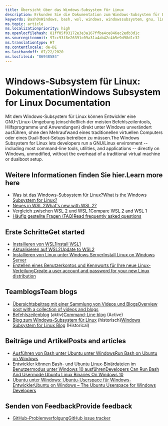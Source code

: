 ```yaml
---
title: Übersicht über das Windows-Subsystem für Linux
description: Erkunden Sie die Dokumentation zum Windows-Subsystem für Linux.
keywords: BashOnWindows, bash, wsl, windows, windowssubsystem, gnu, linux
ms.topic: article
ms.localizationpriority: high
ms.openlocfilehash: 81ff05f03172e3e3a167ffba4ce846ec2edb3d1c
ms.sourcegitcommit: 97cc93f8e26391c09a31a4ab42c4b5e9d98d1c32
ms.translationtype: HT
ms.contentlocale: de-DE
ms.lasthandoff: 07/22/2020
ms.locfileid: "86948584"
---
```

# <a name="windows-subsystem-for-linux-documentation"></a><span data-ttu-id="ec9ec-104">Windows-Subsystem für Linux: Dokumentation</span><span class="sxs-lookup"><span data-stu-id="ec9ec-104">Windows Subsystem for Linux Documentation</span></span>

<span data-ttu-id="ec9ec-105">Mit dem Windows-Subsystem für Linux können Entwickler eine GNU-/Linux-Umgebung (einschließlich der meisten Befehlszeilentools, Hilfsprogramme und Anwendungen) direkt unter Windows unverändert ausführen, ohne den Mehraufwand eines traditionellen virtuellen Computers oder eines Dual-Boot-Setups betreiben zu müssen.</span><span class="sxs-lookup"><span data-stu-id="ec9ec-105">The Windows Subsystem for Linux lets developers run a GNU/Linux environment -- including most command-line tools, utilities, and applications -- directly on Windows, unmodified, without the overhead of a traditional virtual machine or dualboot setup.</span></span>

## <a name="learn-more-here"></a><span data-ttu-id="ec9ec-106">Weitere Informationen finden Sie hier.</span><span class="sxs-lookup"><span data-stu-id="ec9ec-106">Learn more here</span></span>

* [<span data-ttu-id="ec9ec-107">Was ist das Windows-Subsystem für Linux?</span><span class="sxs-lookup"><span data-stu-id="ec9ec-107">What is the Windows Subsystem for Linux?</span></span>](about.md)
* [<span data-ttu-id="ec9ec-108">Neues in WSL 2</span><span class="sxs-lookup"><span data-stu-id="ec9ec-108">What's new with WSL 2?</span></span>](wsl2-index.md)
* [<span data-ttu-id="ec9ec-109">Vergleich zwischen WSL 2 und WSL 1</span><span class="sxs-lookup"><span data-stu-id="ec9ec-109">Compare WSL 2 and WSL 1</span></span>](compare-versions.md)
* [<span data-ttu-id="ec9ec-110">Häufig gestellte Fragen (FAQ)</span><span class="sxs-lookup"><span data-stu-id="ec9ec-110">Read frequently asked questions</span></span>](faq.md)

## <a name="get-started"></a><span data-ttu-id="ec9ec-111">Erste Schritte</span><span class="sxs-lookup"><span data-stu-id="ec9ec-111">Get started</span></span>

* [<span data-ttu-id="ec9ec-112">Installieren von WSL1</span><span class="sxs-lookup"><span data-stu-id="ec9ec-112">Install WSL1</span></span>](install-win10.md)
* [<span data-ttu-id="ec9ec-113">Aktualisieren auf WSL2</span><span class="sxs-lookup"><span data-stu-id="ec9ec-113">Update to WSL2</span></span>](install-win10.md#update-to-wsl-2)
* [<span data-ttu-id="ec9ec-114">Installieren von Linux unter Windows Server</span><span class="sxs-lookup"><span data-stu-id="ec9ec-114">Install Linux on Windows Server</span></span>](install-on-server.md)
* [<span data-ttu-id="ec9ec-115">Erstellen eines Benutzerkontos und Kennworts für Ihre neue Linux-Verteilung</span><span class="sxs-lookup"><span data-stu-id="ec9ec-115">Create a user account and password for your new Linux distribution</span></span>](user-support.md)

## <a name="team-blogs"></a><span data-ttu-id="ec9ec-116">Teamblogs</span><span class="sxs-lookup"><span data-stu-id="ec9ec-116">Team blogs</span></span>

* [<span data-ttu-id="ec9ec-117">Übersichtsbeitrag mit einer Sammlung von Videos und Blogs</span><span class="sxs-lookup"><span data-stu-id="ec9ec-117">Overview post with a collection of videos and blogs</span></span>](https://blogs.msdn.microsoft.com/commandline/learn-about-windows-console-and-windows-subsystem-for-linux-wsl/)
* <span data-ttu-id="ec9ec-118">[Befehlszeilenblog](https://blogs.msdn.microsoft.com/commandline/) (aktiv)</span><span class="sxs-lookup"><span data-stu-id="ec9ec-118">[Command-Line blog](https://blogs.msdn.microsoft.com/commandline/) (Active)</span></span>
* <span data-ttu-id="ec9ec-119">[Blog zum Windows-Subsystem für Linux](https://blogs.msdn.microsoft.com/wsl/) (historisch)</span><span class="sxs-lookup"><span data-stu-id="ec9ec-119">[Windows Subsystem for Linux Blog](https://blogs.msdn.microsoft.com/wsl/) (Historical)</span></span>

## <a name="posts-and-articles"></a><span data-ttu-id="ec9ec-120">Beiträge und Artikel</span><span class="sxs-lookup"><span data-stu-id="ec9ec-120">Posts and articles</span></span>

* [<span data-ttu-id="ec9ec-121">Ausführen von Bash unter Ubuntu unter Windows</span><span class="sxs-lookup"><span data-stu-id="ec9ec-121">Run Bash on Ubuntu on Windows</span></span>](https://blogs.windows.com/buildingapps/2016/03/30/run-bash-on-ubuntu-on-windows/)
* [<span data-ttu-id="ec9ec-122">Entwickler können Bash- und Ubuntu Linux-Binärdateien im Benutzermodus unter Windows 10 ausführen</span><span class="sxs-lookup"><span data-stu-id="ec9ec-122">Developers Can Run Bash And Usermode Ubuntu Linux Binaries On Windows 10</span></span>](https://www.hanselman.com/blog/DevelopersCanRunBashShellAndUsermodeUbuntuLinuxBinariesOnWindows10.aspx)
* [<span data-ttu-id="ec9ec-123">Ubuntu unter Windows: Ubuntu-Userspace für Windows-Entwickler</span><span class="sxs-lookup"><span data-stu-id="ec9ec-123">Ubuntu on Windows – The Ubuntu Userspace for Windows Developers</span></span>](https://insights.ubuntu.com/2016/03/30/ubuntu-on-windows-the-ubuntu-userspace-for-windows-developers/)

## <a name="provide-feedback"></a><span data-ttu-id="ec9ec-124">Senden von Feedback</span><span class="sxs-lookup"><span data-stu-id="ec9ec-124">Provide feedback</span></span>

* [<span data-ttu-id="ec9ec-125">GitHub-Problemverfolgung</span><span class="sxs-lookup"><span data-stu-id="ec9ec-125">GitHub issue tracker</span></span>](https://github.com/Microsoft/BashOnWindows/issues)
